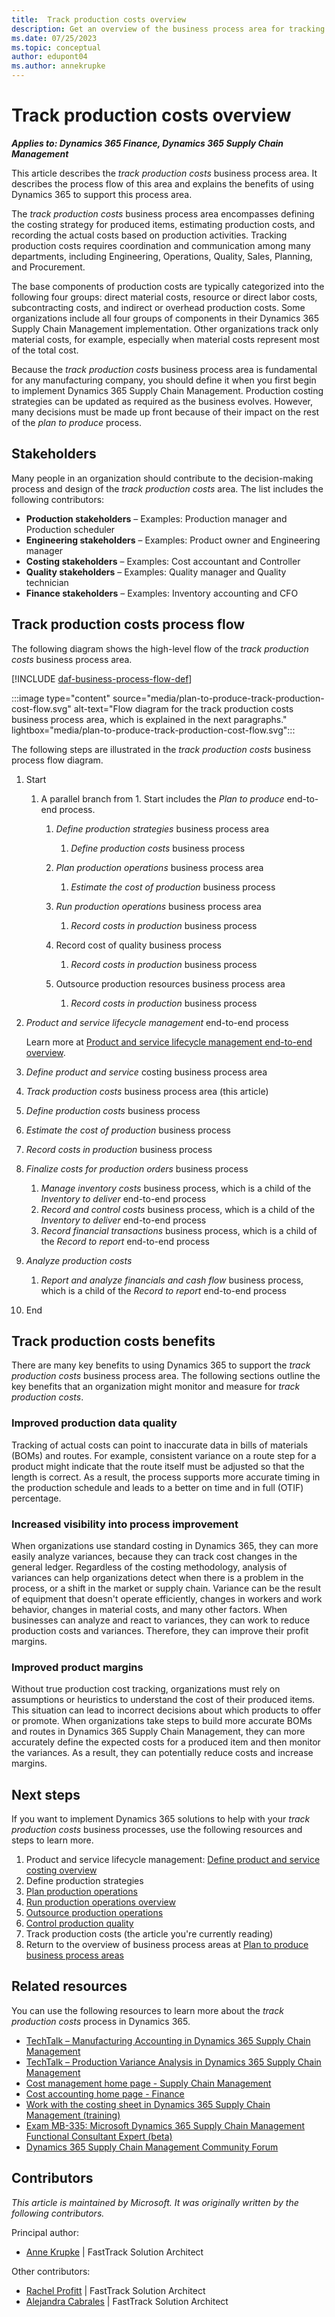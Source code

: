 ```yaml
---
title:  Track production costs overview
description: Get an overview of the business process area for tracking production cost in the plan to produce end-to-end business process in Dynamics 365 solutions.
ms.date: 07/25/2023
ms.topic: conceptual
author: edupont04
ms.author: annekrupke
---
```


# Track production costs overview

***Applies to: Dynamics 365 Finance, Dynamics 365 Supply Chain Management***

This article describes the *track production costs* business process area. It describes the process flow of this area and explains the benefits of using Dynamics 365 to support this process area.

The *track production costs* business process area encompasses defining the costing strategy for produced items, estimating production costs, and recording the actual costs based on production activities. Tracking production costs requires coordination and communication among many departments, including Engineering, Operations, Quality, Sales, Planning, and Procurement.

The base components of production costs are typically categorized into the following four groups: direct material costs, resource or direct labor costs, subcontracting costs, and indirect or overhead production costs. Some organizations include all four groups of components in their Dynamics 365 Supply Chain Management implementation. Other organizations track only material costs, for example, especially when material costs represent most of the total cost.

Because the *track production costs* business process area is fundamental for any manufacturing company, you should define it when you first begin to implement Dynamics 365 Supply Chain Management. Production costing strategies can be updated as required as the business evolves. However, many decisions must be made up front because of their impact on the rest of the *plan to produce* process.

## Stakeholders

Many people in an organization should contribute to the decision-making process and design of the *track production costs* area. The list includes the following contributors:

- **Production stakeholders** – Examples: Production manager and Production scheduler
- **Engineering stakeholders** – Examples: Product owner and Engineering manager
- **Costing stakeholders** – Examples: Cost accountant and Controller
- **Quality stakeholders** – Examples: Quality manager and Quality technician
- **Finance stakeholders** – Examples: Inventory accounting and CFO

## Track production costs process flow

The following diagram shows the high-level flow of the *track production costs* business process area.

[!INCLUDE [daf-business-process-flow-def](../includes/daf-business-process-flow-def.md)]

:::image type="content" source="media/plan-to-produce-track-production-cost-flow.svg" alt-text="Flow diagram for the track production costs business process area, which is explained in the next paragraphs." lightbox="media/plan-to-produce-track-production-cost-flow.svg":::

The following steps are illustrated in the *track production costs* business process flow diagram.

1. Start

    1. A parallel branch from 1. Start includes the *Plan to produce* end-to-end process.

        1. *Define production strategies* business process area

            1. *Define production costs* business process

        1. *Plan production operations* business process area

            1. *Estimate the cost of production* business process

        1. *Run production operations* business process area

            1. *Record costs in production* business process

        1. Record cost of quality business process

            1. *Record costs in production* business process

        1. Outsource production resources business process area

            1. *Record costs in production* business process

1. *Product and service lifecycle management* end-to-end process

    Learn more at [Product and service lifecycle management end-to-end overview](product-service-lifecycle-management-overview.md).

1. *Define product and service* costing business process area
1. *Track production costs* business process area (this article)
1. *Define production costs* business process
1. *Estimate the cost of production* business process
1. *Record costs in production* business process
1. *Finalize costs for production orders* business process

    1. *Manage inventory costs* business process, which is a child of the *Inventory to deliver* end-to-end process
    1. *Record and control costs* business process, which is a child of the *Inventory to deliver* end-to-end process
    1. *Record financial transactions* business process, which is a child of the *Record to report* end-to-end process

1. *Analyze production costs*

    1. *Report and analyze financials and cash flow* business process, which is a child of the *Record to report* end-to-end process

1. End

## Track production costs benefits

There are many key benefits to using Dynamics 365 to support the *track production costs* business process area. The following sections outline the key benefits that an organization might monitor and measure for *track production costs*.

### Improved production data quality

Tracking of actual costs can point to inaccurate data in bills of materials (BOMs) and routes. For example, consistent variance on a route step for a product might indicate that the route itself must be adjusted so that the length is correct. As a result, the process supports more accurate timing in the production schedule and leads to a better on time and in full (OTIF) percentage.

### Increased visibility into process improvement

When organizations use standard costing in Dynamics 365, they can more easily analyze variances, because they can track cost changes in the general ledger. Regardless of the costing methodology, analysis of variances can help organizations detect when there is a problem in the process, or a shift in the market or supply chain. Variance can be the result of equipment that doesn't operate efficiently, changes in workers and work behavior, changes in material costs, and many other factors. When businesses can analyze and react to variances, they can work to reduce production costs and variances. Therefore, they can improve their profit margins.

### Improved product margins

Without true production cost tracking, organizations must rely on assumptions or heuristics to understand the cost of their produced items. This situation can lead to incorrect decisions about which products to offer or promote. When organizations take steps to build more accurate BOMs and routes in Dynamics 365 Supply Chain Management, they can more accurately define the expected costs for a produced item and then monitor the variances. As a result, they can potentially reduce costs and increase margins.

## Next steps

If you want to implement Dynamics 365 solutions to help with your *track production costs* business processes, use the following resources and steps to learn more.

1. Product and service lifecycle management: [Define product and service costing overview](product-service-define-cost-overview.md)
1. Define production strategies
1. [Plan production operations](plan-to-produce-plan-production-operations-overview.md)
1. [Run production operations overview](plan-to-produce-execute-production-operations-overview.md)
1. [Outsource production operations](plan-to-produce-track-production-costs-overview.md)
1. [Control production quality](plan-to-produce-control-production-quality-overview.md)
1. Track production costs (the article you're currently reading)
1. Return to the overview of business process areas at [Plan to produce business process areas](plan-to-produce-areas.md)

## Related resources

You can use the following resources to learn more about the *track production costs* process in Dynamics 365.

- [TechTalk – Manufacturing Accounting in Dynamics 365 Supply Chain Management](https://community.dynamics.com/blogs/post/?postid=3e44201b-72e9-4db2-99bb-13e03b3514ae)
- [TechTalk – Production Variance Analysis in Dynamics 365 Supply Chain Management](https://community.dynamics.com/blogs/post/?postid=2f04e0a8-4345-493c-96e6-29f8fb34e8c9)
- [Cost management home page - Supply Chain Management](/dynamics365/supply-chain/cost-management/cost-management-home-page)
- [Cost accounting home page - Finance](/dynamics365/finance/cost-accounting/cost-accounting-home-page?context=%2Fdynamics365%2Fcontext%2Fsupply-chain)
- [Work with the costing sheet in Dynamics 365 Supply Chain Management (training)](/training/modules/work-costing-sheet-dyn365-supply-chain-mgmt/)
- [Exam MB-335: Microsoft Dynamics 365 Supply Chain Management Functional Consultant Expert (beta)](/certifications/exams/mb-335)
- [Dynamics 365 Supply Chain Management Community Forum](https://community.dynamics.com/forums/thread/?discussionforumid=bd2c77d7-890b-4a36-87a4-8afbddbca6a6)

<!-- ## Tags

*Industries:* Mining, Construction, Manufacturing, Wholesale trade, Retail trade

*Stakeholders:* Functional consultant, Business analyst, Production lead, Supply chain lead, Inventory lead, Costing lead

*Products:* Dynamics 365 Supply Chain Management, Dynamics 365 Finance -->

## Contributors

*This article is maintained by Microsoft. It was originally written by the following contributors.*

Principal author:

- [Anne Krupke](https://www.linkedin.com/in/annekrupke/) \| FastTrack Solution Architect

Other contributors:

- [Rachel Profitt](https://www.linkedin.com/in/rachelprofitt/) \| FastTrack Solution Architect
- [Alejandra Cabrales](https://www.linkedin.com/in/alejandra-cabrales/) \| FastTrack Solution Architect
